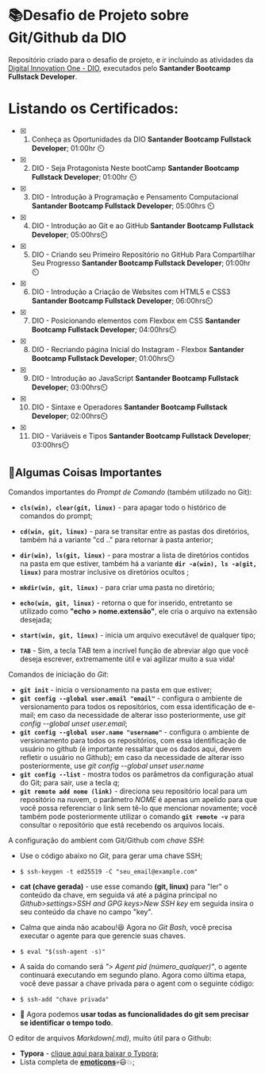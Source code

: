 # :books:Desafio de Projeto sobre Git/Github da DIO
Repositório criado para o desafio de projeto, e ir incluindo as atividades da [Digital Innovation One - DIO](https://web.digitalinnovation.one/home), executados pelo **Santander Bootcamp Fullstack Developer**.

# Listando os Certificados:

- [x] 1. Conheça as Oportunidades da DIO **Santander Bootcamp Fullstack Developer**; 01:00hr :timer_clock:

- [x] 2. DIO - Seja Protagonista Neste bootCamp **Santander Bootcamp Fullstack Developer**; 01:00hr :timer_clock:

- [x] 3. DIO - Introdução à Programação e Pensamento Computacional **Santander Bootcamp Fullstack Developer**; 05:00hrs :timer_clock:

- [x] 4. DIO - Introdução ao Git e ao GitHub **Santander Bootcamp Fullstack Developer**; 05:00hrs:timer_clock:

- [x] 5. DIO - Criando seu Primeiro Repositório no GitHub Para Compartilhar Seu Progresso **Santander Bootcamp Fullstack Developer**; 01:00hr :timer_clock:

- [x] 6. DIO - Introdução a Criação de Websites com HTML5 e CSS3 **Santander Bootcamp Fullstack Developer**; 06:00hrs:timer_clock:
- [x] 7. DIO - Posicionando elementos com Flexbox em CSS **Santander Bootcamp Fullstack Developer**; 04:00hrs:timer_clock:
- [x] 8. DIO - Recriando página Inicial do Instagram - Flexbox **Santander Bootcamp Fullstack Developer**; 01:00hrs:timer_clock:
- [x] 9. DIO - Introdução ao JavaScript **Santander Bootcamp Fullstack Developer**; 03:00hrs:timer_clock:
- [x] 10. DIO - Sintaxe e Operadores **Santander Bootcamp Fullstack Developer**; 02:00hrs:timer_clock:
- [x] 11. DIO - Variáveis e Tipos **Santander Bootcamp Fullstack Developer**; 03:00hrs:timer_clock:
  
  



## :key:Algumas Coisas Importantes

Comandos importantes do *Prompt de Comando* (também utilizado no Git):

- **`cls(win), clear(git, linux)`** - para apagar todo o histórico de comandos do prompt;

- **`cd(win, git, linux)`** - para se transitar entre as pastas dos diretórios, também há a variante "cd .." para retornar à pasta anterior;
- **`dir(win), ls(git, linux)`** - para mostrar a lista de diretórios contidos na pasta em que estiver, também há a variante **`dir -a(win), ls -a(git, linux)`** para mostrar inclusive os diretórios ocultos ;
- **`mkdir(win, git, linux)`** - para criar uma pasta no diretório;
- **`echo(win, git, linux)`** - retorna o que for inserido, entretanto se utilizado como **"echo > nome.extensão"**, ele cria o arquivo na extensão desejada;
-  **`start(win, git, linux)`** - inicia um arquivo executável de qualquer tipo;
- **`TAB`** - Sim, a tecla TAB tem a incrível função de abreviar algo que você deseja escrever, extremamente útil e vai agilizar muito a sua vida!

Comandos de iniciação do *Git*:

- **`git init`** - inicia o versionamento na pasta em que estiver;
- **`git config --global user.email "email"`** - configura o ambiente de versionamento para todos os repositórios, com essa identificação de e-mail; em caso da necessidade de alterar isso posteriormente, use *git config --global unset user.email*;
- **`git config --global user.name "username"`** - configura o ambiente de versionamento para todos os repositórios, com essa identificação de usuário no github (é importante ressaltar que os dados aqui, devem refletir o usuário no Github); em caso da necessidade de alterar isso posteriormente, use *git config --global unset user.name*
- **`git config --list`** - mostra todos os parâmetros da configuração atual do Git; para sair, use a tecla *q*;
- **`git remote add nome (link)`** - direciona seu repositório local para um repositório na nuvem, o parâmetro *NOME* é apenas um apelido para que você possa referenciar o link sem tê-lo que mencionar novamente; você também pode posteriormente utilizar o comando **`git remote -v`** para consultar o repositório que está recebendo os arquivos locais.

A configuração do ambient com Git/Github com *chave SSH*:

- Use o código abaixo no *Git*, para gerar uma chave SSH;

- ```shell
  $ ssh-keygen -t ed25519 -C "seu_email@example.com"
  ```

- **cat (chave gerada)** - use esse comando **(git, linux)** para "ler" o conteúdo da chave, em seguida vá até a página principal no *Github>settings>SSH and GPG keys>New SSH key* em seguida insira o seu conteúdo da chave no campo "key".

- Calma que ainda não acabou!:laughing: Agora no *Git Bash*, você precisa executar o agente para que gerencie suas chaves.

- ```shell
  $ eval "$(ssh-agent -s)"
  ```

- A saída do comando será *"> Agent pid (número_qualquer)"*, o agente continuará executando em segundo plano. Agora como última etapa, você deve passar a chave privada para o agent com o seguinte código:

- ```shell
  $ ssh-add "chave privada"
  ```

- :handshake: Agora podemos **usar todas as funcionalidades do git sem precisar se identificar o tempo todo**.

O editor de arquivos *Markdown(.md)*, muito útil para o Github:

- **Typora** - [clique aqui para baixar o Typora](https://typora.io);
- Lista completa de **[emoticons](https://gist.github.com/rxaviers/7360908)**:skull::smiley::collision:;

